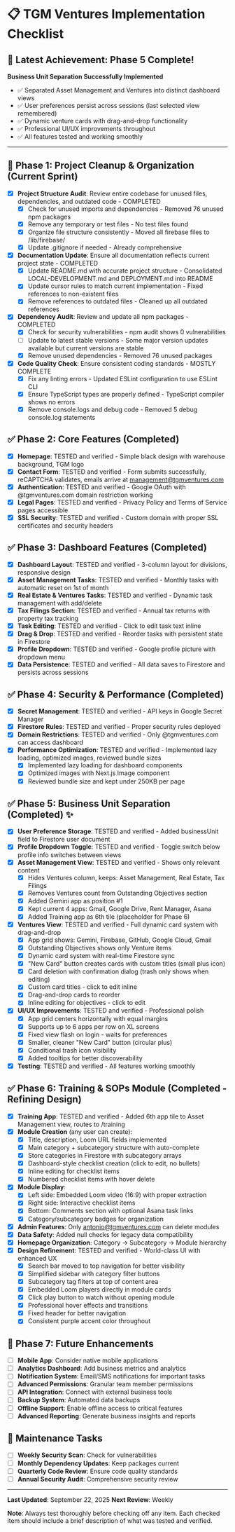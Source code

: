 # 📋 TGM Ventures Implementation Checklist

## 🎉 Latest Achievement: Phase 5 Complete!
**Business Unit Separation Successfully Implemented** 
- ✅ Separated Asset Management and Ventures into distinct dashboard views
- ✅ User preferences persist across sessions (last selected view remembered)
- ✅ Dynamic venture cards with drag-and-drop functionality
- ✅ Professional UI/UX improvements throughout
- ✅ All features tested and working smoothly

---

## 🧹 Phase 1: Project Cleanup & Organization (Current Sprint)
- [x] **Project Structure Audit**: Review entire codebase for unused files, dependencies, and outdated code - COMPLETED
  - [x] Check for unused imports and dependencies - Removed 76 unused npm packages
  - [x] Remove any temporary or test files - No test files found
  - [x] Organize file structure consistently - Moved all firebase files to /lib/firebase/
  - [x] Update .gitignore if needed - Already comprehensive
- [x] **Documentation Update**: Ensure all documentation reflects current project state - COMPLETED
  - [x] Update README.md with accurate project structure - Consolidated LOCAL-DEVELOPMENT.md and DEPLOYMENT.md into README
  - [x] Update cursor rules to match current implementation - Fixed references to non-existent files
  - [x] Remove references to outdated files - Cleaned up all outdated references
- [x] **Dependency Audit**: Review and update all npm packages - COMPLETED
  - [x] Check for security vulnerabilities - npm audit shows 0 vulnerabilities
  - [ ] Update to latest stable versions - Some major version updates available but current versions are stable
  - [x] Remove unused dependencies - Removed 76 unused packages
- [x] **Code Quality Check**: Ensure consistent coding standards - MOSTLY COMPLETE
  - [x] Fix any linting errors - Updated ESLint configuration to use ESLint CLI
  - [x] Ensure TypeScript types are properly defined - TypeScript compiler shows no errors
  - [x] Remove console.logs and debug code - Removed 5 debug console.log statements

## ✅ Phase 2: Core Features (Completed)
- [x] **Homepage**: TESTED and verified - Simple black design with warehouse background, TGM logo
- [x] **Contact Form**: TESTED and verified - Form submits successfully, reCAPTCHA validates, emails arrive at management@tgmventures.com
- [x] **Authentication**: TESTED and verified - Google OAuth with @tgmventures.com domain restriction working
- [x] **Legal Pages**: TESTED and verified - Privacy Policy and Terms of Service pages accessible
- [x] **SSL Security**: TESTED and verified - Custom domain with proper SSL certificates and security headers

## ✅ Phase 3: Dashboard Features (Completed)
- [x] **Dashboard Layout**: TESTED and verified - 3-column layout for divisions, responsive design
- [x] **Asset Management Tasks**: TESTED and verified - Monthly tasks with automatic reset on 1st of month
- [x] **Real Estate & Ventures Tasks**: TESTED and verified - Dynamic task management with add/delete
- [x] **Tax Filings Section**: TESTED and verified - Annual tax returns with property tax tracking
- [x] **Task Editing**: TESTED and verified - Click to edit task text inline
- [x] **Drag & Drop**: TESTED and verified - Reorder tasks with persistent state in Firestore
- [x] **Profile Dropdown**: TESTED and verified - Google profile picture with dropdown menu
- [x] **Data Persistence**: TESTED and verified - All data saves to Firestore and persists across sessions

## ✅ Phase 4: Security & Performance (Completed)
- [x] **Secret Management**: TESTED and verified - API keys in Google Secret Manager
- [x] **Firestore Rules**: TESTED and verified - Proper security rules deployed
- [x] **Domain Restrictions**: TESTED and verified - Only @tgmventures.com can access dashboard
- [x] **Performance Optimization**: TESTED and verified - Implemented lazy loading, optimized images, reviewed bundle sizes
  - [x] Implemented lazy loading for dashboard components
  - [x] Optimized images with Next.js Image component
  - [x] Reviewed bundle size and kept under 250KB per page

## ✅ Phase 5: Business Unit Separation (Completed) ✨
- [x] **User Preference Storage**: TESTED and verified - Added businessUnit field to Firestore user document
- [x] **Profile Dropdown Toggle**: TESTED and verified - Toggle switch below profile info switches between views
- [x] **Asset Management View**: TESTED and verified - Shows only relevant content
  - [x] Hides Ventures column, keeps: Asset Management, Real Estate, Tax Filings
  - [x] Removes Ventures count from Outstanding Objectives section
  - [x] Added Gemini app as position #1
  - [x] Kept current 4 apps: Gmail, Google Drive, Rent Manager, Asana
  - [x] Added Training app as 6th tile (placeholder for Phase 6)
- [x] **Ventures View**: TESTED and verified - Full dynamic card system with drag-and-drop
  - [x] App grid shows: Gemini, Firebase, GitHub, Google Cloud, Gmail
  - [x] Outstanding Objectives shows only Venture items
  - [x] Dynamic card system with real-time Firestore sync
  - [x] "New Card" button creates cards with custom titles (small plus icon)
  - [x] Card deletion with confirmation dialog (trash only shows when editing)
  - [x] Custom card titles - click to edit inline
  - [x] Drag-and-drop cards to reorder
  - [x] Inline editing for objectives - click to edit
- [x] **UI/UX Improvements**: TESTED and verified - Professional polish
  - [x] App grid centers horizontally with equal margins
  - [x] Supports up to 6 apps per row on XL screens
  - [x] Fixed view flash on login - waits for preferences
  - [x] Smaller, cleaner "New Card" button (circular plus)
  - [x] Conditional trash icon visibility
  - [x] Added tooltips for better discoverability
- [x] **Testing**: TESTED and verified - All features working smoothly

## ✅ Phase 6: Training & SOPs Module (Completed - Refining Design)
- [x] **Training App**: TESTED and verified - Added 6th app tile to Asset Management view, routes to /training
- [x] **Module Creation** (any user can create):
  - [x] Title, description, Loom URL fields implemented
  - [x] Main category + subcategory structure with auto-complete
  - [x] Store categories in Firestore with subcategory arrays
  - [x] Dashboard-style checklist creation (click to edit, no bullets)
  - [x] Inline editing for checklist items
  - [x] Numbered checklist items with hover delete
- [x] **Module Display**:
  - [x] Left side: Embedded Loom video (16:9) with proper extraction
  - [x] Right side: Interactive checklist items
  - [x] Bottom: Comments section with optional Asana task links
  - [x] Category/subcategory badges for organization
- [x] **Admin Features**: Only antonio@tgmventures.com can delete modules
- [x] **Data Safety**: Added null checks for legacy data compatibility
- [x] **Homepage Organization**: Category → Subcategory → Module hierarchy
- [x] **Design Refinement**: TESTED and verified - World-class UI with enhanced UX
  - [x] Search bar moved to top navigation for better visibility
  - [x] Simplified sidebar with category filter buttons
  - [x] Subcategory tag filters at top of content area
  - [x] Embedded Loom players directly in module cards
  - [x] Click play button to watch without opening module
  - [x] Professional hover effects and transitions
  - [x] Fixed header for better navigation
  - [x] Consistent purple accent color throughout

## 📱 Phase 7: Future Enhancements
- [ ] **Mobile App**: Consider native mobile applications
- [ ] **Analytics Dashboard**: Add business metrics and analytics
- [ ] **Notification System**: Email/SMS notifications for important tasks
- [ ] **Advanced Permissions**: Granular team member permissions
- [ ] **API Integration**: Connect with external business tools
- [ ] **Backup System**: Automated data backups
- [ ] **Offline Support**: Enable offline access to critical features
- [ ] **Advanced Reporting**: Generate business insights and reports

## 🔧 Maintenance Tasks
- [ ] **Weekly Security Scan**: Check for vulnerabilities
- [ ] **Monthly Dependency Updates**: Keep packages current
- [ ] **Quarterly Code Review**: Ensure code quality standards
- [ ] **Annual Security Audit**: Comprehensive security review

---

**Last Updated**: September 22, 2025
**Next Review**: Weekly

**Note**: Always test thoroughly before checking off any item. Each checked item should include a brief description of what was tested and verified.
